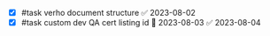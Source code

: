 - [x] #task verho document structure ✅ 2023-08-02
- [x] #task custom dev QA cert listing id 📅 2023-08-03 ✅ 2023-08-04